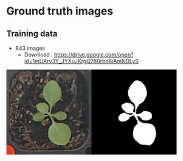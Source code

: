 # Ground truth images
## Training data
- 843 images
	- Download : https://drive.google.com/open?id=1mUArv3Y_JYXuJKrgQ780rbo8iAmNDLyS 

![](../../gt_example1.png)![](../../gt_example2.png)
